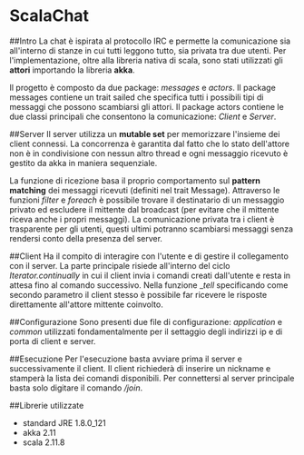 # ScalaChat

##Intro
La chat è ispirata al protocollo IRC e permette la comunicazione sia all'interno di stanze in cui tutti leggono tutto, sia
privata tra due utenti. Per l'implementazione, oltre alla libreria nativa di scala, sono stati utilizzati gli __attori__ importando
la libreria __akka__.

Il progetto è composto da due package: _messages_ e _actors_. Il package messages contiene un trait sailed che specifica
tutti i possibili tipi di messaggi che possono scambiarsi gli attori.
Il package actors contiene le due classi principali che consentono la comunicazione: _Client_ e _Server_.


##Server
Il server utilizza un __mutable set__ per memorizzare l'insieme dei client connessi. La concorrenza è garantita dal fatto che lo stato
dell'attore non è in condivisione con nessun altro thread e ogni messaggio ricevuto è gestito da akka in maniera sequenziale.

La funzione di ricezione basa il proprio comportamento sul __pattern matching__ dei messaggi ricevuti (definiti nel trait Message). 
Attraverso le funzioni _filter_ e _foreach_ è possibile trovare il destinatario di un messaggio privato ed escludere il mittente dal 
broadcast (per evitare che il mittente riceva anche i propri messaggi). La comunicazione privata tra i client è trasparente per 
gli utenti, questi ultimi potranno scambiarsi messaggi senza rendersi conto della presenza del server.

##Client
Ha il compito di interagire con l'utente e di gestire il collegamento con il server. La parte principale risiede all'interno del ciclo 
_Iterator.continually_ in cui il client invia i comandi creati dall'utente e resta in attesa fino al comando successivo.
Nella funzione __tell_ specificando come secondo parametro il client stesso è possibile far ricevere le risposte direttamente all'attore
mittente coinvolto.

##Configurazione
Sono presenti due file di configurazione: _application_ e _common_ utilizzati fondamentalmente per il settaggio degli indirizzi ip e di porta
di client e server.

##Esecuzione
Per l'esecuzione basta avviare prima il server e successivamente il client. Il client richiederà di inserire un nickname e stamperà
la lista dei comandi disponibili.
Per connettersi al server principale basta solo digitare il comando _/join_.

##Librerie utilizzate
- standard JRE 1.8.0_121
- akka 2.11
- scala 2.11.8
